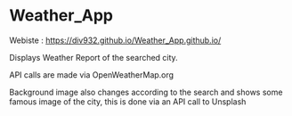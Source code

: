 # Weather_App
Webiste : https://div932.github.io/Weather_App.github.io/

Displays Weather Report of the searched city.

API calls are made via OpenWeatherMap.org

Background image also changes according to the search and shows some famous image of the city, this is done via an API call to Unsplash
